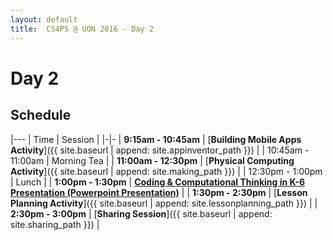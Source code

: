 ```yaml
---
layout: default
title:  CS4PS @ UON 2016 - Day 2
---
```


# Day 2

## Schedule

|---
| Time | Session |
|-|-
| **9:15am - 10:45am** | [**Building Mobile Apps Activity**]({{ site.baseurl | append: site.appinventor_path }})  |
| 10:45am - 11:00am | Morning Tea | 
| **11:00am - 12:30pm** | [**Physical Computing Activity**]({{ site.baseurl | append: site.making_path }}) | 
| 12:30pm - 1:00pm | Lunch |
| **1:00pm - 1:30pm** | [**Coding & Computational Thinking in K-6 Presentation (Powerpoint Presentation)**](kps_presentation.pptx) |
| **1:30pm - 2:30pm** | [**Lesson Planning Activity**]({{ site.baseurl | append: site.lessonplanning_path }}) |
| **2:30pm - 3:00pm** | [**Sharing Session**]({{ site.baseurl | append: site.sharing_path }}) |
